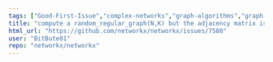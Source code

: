 ```yaml
---
tags: ["Good-First-Issue","complex-networks","graph-algorithms","graph-analysis","graph-generation","graph-theory","graph-visualization","python","spec-0","spec-1","spec-4","type-Documentation"]
title: "compute a random_regular_graph(N,K) but the adjacency matrix is totally wrong"
html_url: "https://github.com/networkx/networkx/issues/7580"
user: "BitBute01"
repo: "networkx/networkx"
---
```


